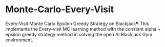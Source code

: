 # Monte-Carlo-Every-Visit
Every-Visit Monte Carlo Epsilon Greedy Strategy on Blackjack¶
This implements the Every-visit MC learning method with the constant alpha + epsilon greedy strategy method in solving the open AI Blackjack Gym environment.
